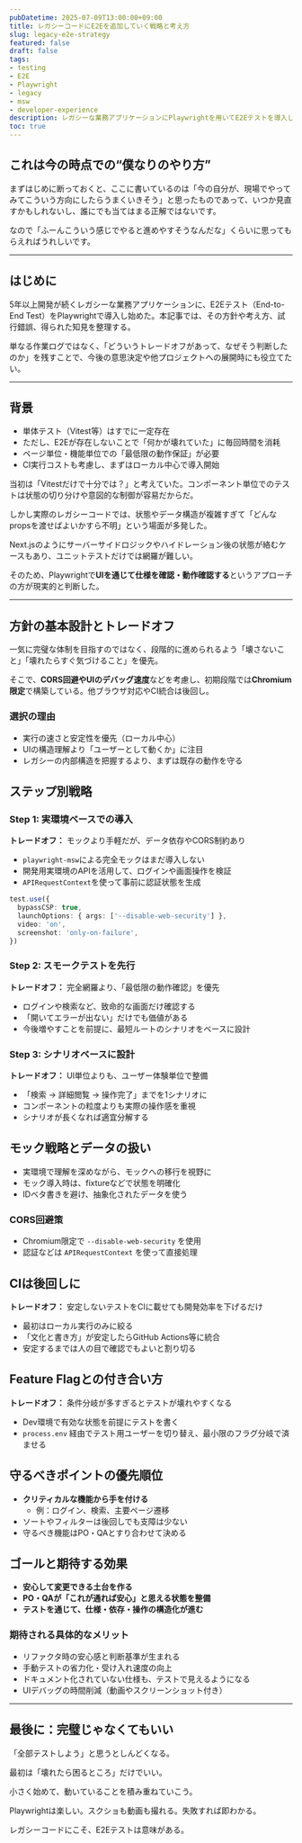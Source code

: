 ```yaml
---
pubDatetime: 2025-07-09T13:00:00+09:00
title: レガシーコードにE2Eを追加していく戦略と考え方
slug: legacy-e2e-strategy
featured: false
draft: false
tags:
- testing
- E2E
- Playwright
- legacy
- msw
- developer-experience
description: レガシーな業務アプリケーションにPlaywrightを用いてE2Eテストを導入していく際の方針と試行錯誤の記録。MSWやAPIRequestContextの活用、CORS対応、モック戦略などを含めた実践的なアプローチについて整理。
toc: true
---
```


## これは今の時点での“僕なりのやり方”

まずはじめに断っておくと、ここに書いているのは「今の自分が、現場でやってみてこういう方向にしたらうまくいきそう」と思ったものであって、いつか見直すかもしれないし、誰にでも当てはまる正解ではないです。

なので「ふーんこういう感じでやると進めやすそうなんだな」くらいに思ってもらえればうれしいです。

---

## はじめに

5年以上開発が続くレガシーな業務アプリケーションに、E2Eテスト（End-to-End Test）をPlaywrightで導入し始めた。本記事では、その方針や考え方、試行錯誤、得られた知見を整理する。

単なる作業ログではなく、「どういうトレードオフがあって、なぜそう判断したのか」を残すことで、今後の意思決定や他プロジェクトへの展開時にも役立てたい。

---

## 背景

- 単体テスト（Vitest等）はすでに一定存在
- ただし、E2Eが存在しないことで「何かが壊れていた」に毎回時間を消耗
- ページ単位・機能単位での「最低限の動作保証」が必要
- CI実行コストも考慮し、まずはローカル中心で導入開始

当初は「Vitestだけで十分では？」と考えていた。コンポーネント単位でのテストは状態の切り分けや意図的な制御が容易だからだ。

しかし実際のレガシーコードでは、状態やデータ構造が複雑すぎて「どんなpropsを渡せばよいかすら不明」という場面が多発した。

Next.jsのようにサーバーサイドロジックやハイドレーション後の状態が絡むケースもあり、ユニットテストだけでは網羅が難しい。

そのため、Playwrightで**UIを通じて仕様を確認・動作確認する**というアプローチの方が現実的と判断した。

---

## 方針の基本設計とトレードオフ

一気に完璧な体制を目指すのではなく、段階的に進められるよう「壊さないこと」「壊れたらすぐ気づけること」を優先。

そこで、**CORS回避やUIのデバッグ速度**などを考慮し、初期段階では**Chromium限定**で構築している。他ブラウザ対応やCI統合は後回し。

### 選択の理由

- 実行の速さと安定性を優先（ローカル中心）
- UIの構造理解より「ユーザーとして動くか」に注目
- レガシーの内部構造を把握するより、まずは既存の動作を守る

## ステップ別戦略

### Step 1: 実環境ベースでの導入

**トレードオフ：** モックより手軽だが、データ依存やCORS制約あり

- `playwright-msw`による完全モックはまだ導入しない
- 開発用実環境のAPIを活用して、ログインや画面操作を検証
- `APIRequestContext`を使って事前に認証状態を生成

```ts
test.use({
  bypassCSP: true,
  launchOptions: { args: ['--disable-web-security'] },
  video: 'on',
  screenshot: 'only-on-failure',
})
```

### Step 2: スモークテストを先行

**トレードオフ：** 完全網羅より、「最低限の動作確認」を優先

- ログインや検索など、致命的な画面だけ確認する
- 「開いてエラーが出ない」だけでも価値がある
- 今後増やすことを前提に、最短ルートのシナリオをベースに設計

### Step 3: シナリオベースに設計

**トレードオフ：** UI単位よりも、ユーザー体験単位で整備

- 「検索 → 詳細閲覧 → 操作完了」までを1シナリオに
- コンポーネントの粒度よりも実際の操作感を重視
- シナリオが長くなれば適宜分解する

## モック戦略とデータの扱い

- 実環境で理解を深めながら、モックへの移行を視野に
- モック導入時は、fixtureなどで状態を明確化
- IDベタ書きを避け、抽象化されたデータを使う

### CORS回避策

- Chromium限定で `--disable-web-security` を使用
- 認証などは `APIRequestContext` を使って直接処理

## CIは後回しに

**トレードオフ：** 安定しないテストをCIに載せても開発効率を下げるだけ

- 最初はローカル実行のみに絞る
- 「文化と書き方」が安定したらGitHub Actions等に統合
- 安定するまでは人の目で確認でもよいと割り切る

## Feature Flagとの付き合い方

**トレードオフ：** 条件分岐が多すぎるとテストが壊れやすくなる

- Dev環境で有効な状態を前提にテストを書く
- `process.env` 経由でテスト用ユーザーを切り替え、最小限のフラグ分岐で済ませる

## 守るべきポイントの優先順位

- **クリティカルな機能から手を付ける**
  - 例：ログイン、検索、主要ページ遷移
- ソートやフィルターは後回しでも支障は少ない
- 守るべき機能はPO・QAとすり合わせて決める

## ゴールと期待する効果

- **安心して変更できる土台を作る**
- **PO・QAが「これが通れば安心」と思える状態を整備**
- **テストを通じて、仕様・依存・操作の構造化が進む**

### 期待される具体的なメリット

- リファクタ時の安心感と判断基準が生まれる
- 手動テストの省力化・受け入れ速度の向上
- ドキュメント化されていない仕様も、テストで見えるようになる
- UIデバッグの時間削減（動画やスクリーンショット付き）

---

## 最後に：完璧じゃなくてもいい

「全部テストしよう」と思うとしんどくなる。

最初は「壊れたら困るところ」だけでいい。

小さく始めて、動いていることを積み重ねていこう。

Playwrightは楽しい。スクショも動画も撮れる。失敗すれば即わかる。

レガシーコードにこそ、E2Eテストは意味がある。
